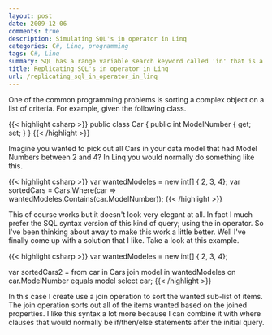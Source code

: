 ```yaml
---
layout: post
date: 2009-12-06
comments: true
description: Simulating SQL's in operator in Linq
categories: C#, Linq, programming
tags: C#, Linq
summary: SQL has a range variable search keyword called 'in' that is a not exposed by default in Linq.
title: Replicating SQL's in operator in Linq
url: /replicating_sql_in_operator_in_linq
---
```


One of the common programming problems is sorting a complex object on a list of criteria. For example, given the following class.

{{< highlight csharp >}}
public class Car
{
    public int ModelNumber { get; set; }
}
{{< /highlight >}}

Imagine you wanted to pick out all Cars in your data model that had Model Numbers between 2 and 4? In Linq you would normally do something like this.

{{< highlight csharp >}}
var wantedModeles = new int[] { 2, 3, 4};
var sortedCars = Cars.Where(car => wantedModeles.Contains(car.ModelNumber));
{{< /highlight >}}

This of course works but it doesn't look very elegant at all. In fact I much prefer the SQL syntax version of this kind of query; using the in operator. So I've been thinking about away to make this work a little better. Well I've finally come up with a solution that I like.  Take a look at this example.

{{< highlight csharp >}}
var wantedModeles = new int[] { 2, 3, 4};

var sortedCars2 =
    from car in Cars
    join model in wantedModeles on car.ModelNumber equals model
    select car;
{{< /highlight >}}

In this case I create use a join operation to sort the wanted sub-list of items. The join operation sorts out all of the items wanted based on the joined properties. I like this syntax a lot more because I can combine it with where clauses that would normally be if/then/else statements after the initial query.

